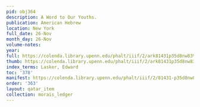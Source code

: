 ```yaml
---
pid: obj364
description: A Word to Our Youths.
publication: American Hebrew
location: New York
full_date: 26-Nov
month_day: 26-Nov
volume-notes:
year:
full: https://colenda.library.upenn.edu/phalt/iiif/2/ark81431p35d8nw83%2FSHA256E-s7332970--39f16537d876c685043c93688c5fbdaf94d184a58dba6ed41b1fe50aa98f226f.jpeg/full/3500,/0/default.jpg
thumb: https://colenda.library.upenn.edu/phalt/iiif/2/ark81431p35d8nw83%2FSHA256E-s7332970--39f16537d876c685043c93688c5fbdaf94d184a58dba6ed41b1fe50aa98f226f.jpeg/full/!200,200/0/default.jpg
index_terms: Lasker, Edward
toc: '378'
manifest: https://colenda.library.upenn.edu/phalt/iiif/2/81431-p35d8nw83/manifest
order: '363'
layout: qatar_item
collection: morais_ledger
---
```

